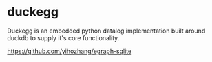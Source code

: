 # duckegg

Duckegg is an embedded python datalog implementation built around duckdb to supply it's core functionality.

https://github.com/yihozhang/egraph-sqlite